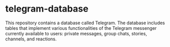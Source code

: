 # telegram-database
This repository contains a database called Telegram. The database includes tables that implement various functionalities of the Telegram messenger currently available to users: private messages, group chats, stories, channels, and reactions.
